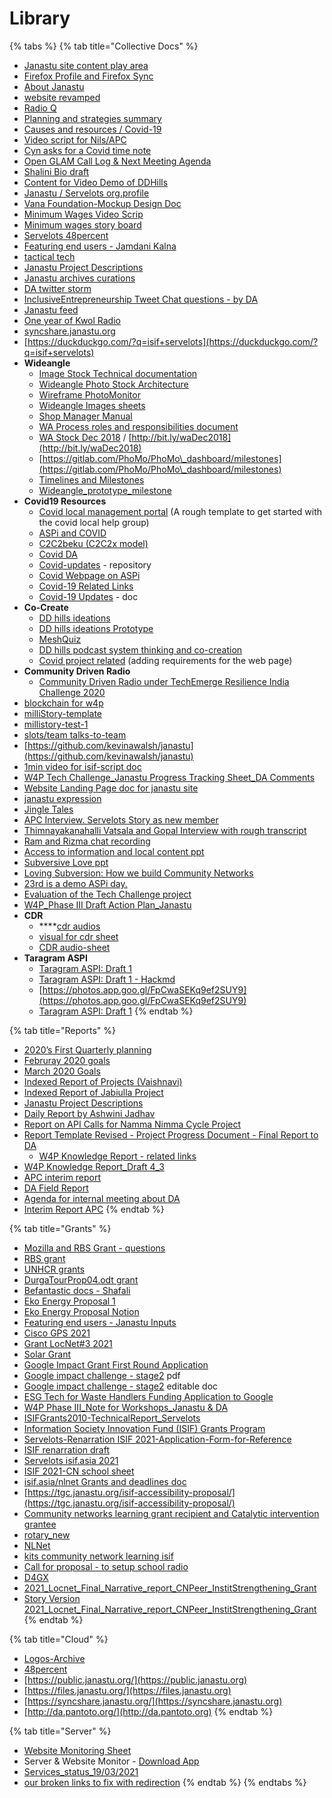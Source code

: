 # Library

{% tabs %}
{% tab title="Collective Docs" %}
* [Janastu site content play area](https://hackmd.io/9vrf1BBFSbuV4vZ7QIydpw?view)
* [Firefox Profile and Firefox Sync](https://hackmd.io/@alemaree/ry7jnSFfD)
* [About Janastu](https://hackmd.io/lbetMFgyTI6AO7LcFiYRtQ)
* [website revamped](https://hackmd.io/R0a7\_Tu2Q\_C-w9UbA6CYvw)
* [Radio Q](https://hackmd.io/4ujhnOp9RES05bohqvq1sw)
* [Planning and strategies summary](https://hackmd.io/cbrJtgUgSZuyU5IlreLAnA)
* [Causes and resources / Covid-19](https://hackmd.io/@tbdinesh/HkGDNz1DU)
* [Video script for Nils/APC](https://hackmd.io/gYL1XM-OQKuYEbB9h62ZRw)
* [Cyn asks for a Covid time note](https://hackmd.io/YskvEC82T7-mg6Rn0WkO7w)
* [Open GLAM Call Log & Next Meeting Agenda](https://docs.google.com/document/d/1y-ooRioOKMgLJo5s9IB-kDmmq5ZXUsiAPGRBzMMJ6KM/edit)
* [Shalini Bio draft](https://docs.google.com/document/d/1r6Y8jeon7pgb0mnTC-VC\_yhhLf81mgbOpmet2mhTZ6U/edit)
* [Content for Video Demo of DDHills](https://docs.google.com/document/d/1hxCm4Rq5beBj8\_oVFQ4GMhfHcDShS8uhLlI5YYqr6\_8/edit)
* [Janastu / Servelots org.profile](https://docs.google.com/document/d/1mixMmoFyWrDOwbTFCxmZuIWnuTZRO-Tk9bbXdUOOjTE/edit#heading=h.uzutsu2qow5m)
* [Vana Foundation-Mockup Design Doc](https://docs.google.com/document/d/1Rppx57qzvZ4IlGoWhXs1CYgWHhwJnJtB-UBES8ibWUA/edit)
* [Minimum Wages Video Scrip](https://docs.google.com/document/d/1KOjpSKJn430y0AUB\_oK2woleABLHpg9Fkr3KFiLUPNM/edit)
* [Minimum wages story board](https://docs.google.com/presentation/d/1djGetd3c6JOqTkfqXvT4S\_XLPhiY8ksoaEMjBvcfmIo/edit?usp=sharing)
* [Servelots 48percent](https://docs.google.com/document/d/1iWcNRxMrViAlDBUoaLumJJoBHg3biacRWoOcYCJLbX0/edit?usp=sharing)
* [Featuring end users - Jamdani Kalna](https://docs.google.com/document/d/1wE9eh4SkBnCdpc6Fmoe37KeBOQIQEA70siWecyZiNgw/edit?usp=sharing)
* [tactical tech](https://hackmd.io/9nOZDRGVSWKdoPUYIBJJrA)
* [Janastu Project Descriptions](https://docs.google.com/spreadsheets/d/1bFbmGG9uwoRQsR2oaxeiUbVzue3iq4CT5dJ01ggBsVA/edit?usp=sharing)
* [Janastu archives curations](https://docs.google.com/spreadsheets/d/1iHBAImpT0ZvRcjbbLWlP65PxWijEFh1XQyL0YWSI7SQ/edit?usp=sharing)
* [DA twitter storm](https://hackmd.io/q3qHSPEpTtSiUXbo3gAL8A)
* [InclusiveEntrepreneurship Tweet Chat questions - by DA](https://docs.google.com/document/d/1hYRCFGaApLsRk1akKdcJMQ1R0tN7v4EZaV0h\_xj14FE/edit?usp=sharing)
* [Janastu feed](https://hackmd.io/27RhtheESZW92NUXHTfozA?view)
* [One year of Kwol Radio](https://hackmd.io/\_kX0rcPASoWGBxCV-EZ5Zg?view)
* [syncshare.janastu.org](https://syncshare.janastu.org)
* [https://duckduckgo.com/?q=isif+servelots](https://duckduckgo.com/?q=isif+servelots)
* **Wideangle**
  * [Image Stock Technical documentation](https://docs.google.com/document/d/1WbtY3IFOrVBwkDRuc7xDIon9Opsus\_klbCk2JNTVG7I/edit?usp=sharing)
  * [Wideangle Photo Stock Architecture](https://docs.google.com/document/d/1jEed9Ard\_u4ucYQroJLdf1j1L8ZnwjwE2cIm4sUu7J4/edit?usp=sharing)
  * [Wireframe PhotoMonitor](https://docs.google.com/document/d/1H4Ms\_dpInD1jXhiKkuEIhfqfSlTpkGsDQ7VcRr7OlJI/edit?usp=sharing)
  * [Wideangle Images sheets](https://docs.google.com/spreadsheets/d/1gfMMn6Exvpiq-MA7\_vaFRh0MggSBPJx6ssBy\_Asxfo8/edit?usp=sharing)
  * [Shop Manager Manual](https://docs.google.com/document/d/1n6tXT5XPZwFEBWpo5CZ8I7DQiHbq7HcEsTfYM7aUT1Y/edit?usp=sharing)
  * [WA Process roles and responsibilities document](https://docs.google.com/document/d/1rHUkFA7OpQ1Ey7GwyjFO4X8pbh76-XPD5EfWWOdAyjY/edit?usp=sharing)
  * [WA Stock Dec 2018](https://docs.google.com/document/d/1NWTbVNOCwNvMxYDXHvR\_1PZz5DLOkbIiT\_gtp7g0YuE/edit?usp=sharing) / [http://bit.ly/waDec2018](http://bit.ly/waDec2018)
  * [https://gitlab.com/PhoMo/PhoMo\_dashboard/milestones](https://gitlab.com/PhoMo/PhoMo\_dashboard/milestones)
  * [Timelines and Milestones](https://docs.google.com/spreadsheets/d/1DpKAop5UJS24d-9ml\_rXZZUYHPsiNMpgrdXSN1OTJ8I/edit?usp=sharing)
  * [Wideangle\_prototype\_milestone](https://docs.google.com/spreadsheets/d/1lQOX6zBKKDgQgDYHhXOUuv3X5Ky03lA2xL2mYKSUZ2c/edit?usp=sharing)
* **Covid19 Resources**
  * [Covid local management portal](https://docs.google.com/spreadsheets/d/1UyCp7hlp6r\_remCRhAfEUF9Kyg5pzsC4LzRkM\_eKKH0/edit?usp=sharing) (A rough template to get started with the covid local help group)
  * [ASPi and COVID](https://hackmd.io/YQ-h9d5AS0a3d-7AwmthLQ)
  * [C2C2beku (C2C2x model)](https://hackmd.io/ESe68kN\_SHKMyEgykF9eVw?view)
  * [Covid DA](https://docs.google.com/document/d/1EpNfEEvD47mI2GFMSNekqcWkDDNuTwiPvj850dFjed0/edit)
  * [Covid-updates](https://gitlab.com/thiya1995/covid-updates) - repository
  * [Covid Webpage on ASPi](https://hackmd.io/iLlxazj\_Qw2bXMeGyS48qQ)
  * [Covid-19 Related Links](https://docs.google.com/spreadsheets/d/1x9SKSKTMDKh3z9xQ9Nw0-BM7KDun1BFEs7yjWkdjVbk/edit?usp=sharing)
  * [Covid-19 Updates](https://docs.google.com/document/d/1KuSSuEdDjum7iGEy88XLcvUclobR06iX\_hE7QY8wA3A/edit?usp=sharing) - doc
* **Co-Create**
  * [DD hills ideations](https://drive.google.com/file/d/1Q\_32NZm1Wzcbc-RiCwjiSRmD6RElgpuI/view?usp=sharing)
  * [DD hills ideations Prototype](https://xd.adobe.com/view/42d2ecc9-f835-4e62-af42-eaa89653ffb9-1781/)
  * [MeshQuiz](https://malayvasa.github.io/meshquiz/)
  * [DD hills podcast system thinking and co-creation](https://drive.google.com/file/d/1t5E5HiSsr4-dCAvYJHf8hPIC96VGYyCl/view?usp=sharing)
  * [Covid project related](https://hackmd.io/iLlxazj\_Qw2bXMeGyS48qQ) (adding requirements for the web page)
* **Community Driven Radio**
  * [Community Driven Radio under TechEmerge Resilience India Challenge 2020](https://drive.google.com/file/d/17Y6h474Qjf0j8i0J3IKup6p8dlZiqcI1/)
* [blockchain for w4p](https://hackmd.io/a-MrAKmHRY6FsqrEjtPkTg)
* [milliStory-template](https://docs.google.com/spreadsheets/d/1RSzj7j8pdhA-bLhSP-8ofFfN-fs4PD2Bxp7-Q3HKHdM/edit?usp=sharing)
* [millistory-test-1](https://docs.google.com/spreadsheets/d/1CqezhpQsicBRXPuEcJzjliER4LoxrmkI8wdcQPLT9Ts/edit?usp=sharing)
* [slots/team talks-to-team](https://hackmd.io/zZswdpAdTg2enYJOUj95-g)
* [https://github.com/kevinawalsh/janastu](https://github.com/kevinawalsh/janastu)
* [1min video for isif-script doc](https://docs.google.com/document/d/1nCSJAwsKhsNbNjtij58qCMByLXkYA0Y941trThwJxo4/edit?usp=sharing)
* [W4P Tech Challenge\_Janastu Progress Tracking Sheet\_DA Comments](https://drive.google.com/file/d/1RGmaZCrJpA-Of9TQziQVhUIUnYMM7ScB/view?usp=sharing)
* [Website Landing Page doc for janastu site](https://docs.google.com/document/d/1kDVQZWZpQHJyuV1JLgAvET6CD1zkH2CABw6V7YyWRNI/edit)
* [janastu expression](https://hackmd.io/uvRJ9an3QMqa5TR7DMXkAg?view)
* [Jingle Tales](https://hackmd.io/MPsoWuw6TayImylowhOgmA)
* [APC Interview. Servelots Story as new member](https://hackmd.io/khzZyZHLR2eN5hYNRI4IlQ?view)
* [Thimnayakanahalli Vatsala and Gopal Interview with rough transcript](https://drive.google.com/drive/folders/1lbCYPNgGYbutNtkENM-aTiBaIDLz79gy?usp=sharing)
* [Ram and Rizma chat recording](https://www.dropbox.com/s/skhhnsl29zhu4oq/rizma\_ram\_2021\_08\_30\_09\_27\_06.mp3?dl=0)
* [Access to information and local content ppt](https://docs.google.com/presentation/d/1ziMJ2oMCHbIt8yvCaXu-RW8wRc5RZ4wrC89Oh4t9lfQ/edit?usp=sharing)
* [Subversive Love ppt](https://docs.google.com/document/d/1jhoqvcyI5EU2PK3UM4eXx5NHcKywxJnNJ3ue56K31uw/edit?usp=sharing)
* [Loving Subversion: How we build Community Networks](https://docs.google.com/presentation/d/179EIEH7mWf8QWmAUztn5uJWUgDFpirxxMD2U\_9ITDC4/edit?usp=sharing)
* [23rd is a demo ASPi day.](https://hackmd.io/woeClMmnSOyhcXzn0Wi0Sw?view)
* [Evaluation of the Tech Challenge project](https://docs.google.com/presentation/d/1iMdUvyEV5Q04juClVEASv\_vpyoibkJJPNoGXKjLUqPY/edit?usp=sharing)
* [W4P\_Phase III Draft Action Plan\_Janastu](https://docs.google.com/spreadsheets/d/1dXW6VLj\_lfsp84B1b55Z7UNfZHM1fm5x/edit?usp=sharing\&ouid=114636780859087405723\&rtpof=true\&sd=true)
* **CDR**
  * ****[cdr audios](https://drive.google.com/drive/folders/1kx-M4CVNfBq-ViVLEIPY7xL89Uuh6LpW?usp=sharing)
  * [visual for cdr sheet](https://embed.kumu.io/0112f7f8a4de2fcdeb56a01a89be2425)
  * [CDR audio-sheet](https://docs.google.com/spreadsheets/d/1Af-RFLoj5697VlBZfjGCs3n8INBsfPtBG-any0l9jpk/edit#gid=1393250620)
* **Taragram ASPI**
  * [Taragram ASPI: Draft 1](https://docs.google.com/document/d/1z05chu8GIWuONprj\_Tf7\_Q3As9SUIrfvuh58bY506W0/edit?usp=drivesdk)
  * [Taragram ASPI: Draft 1 - Hackmd](https://hackmd.io/UF0wBMVdSoy5UeNFaVXnlA?view)
  * [https://photos.app.goo.gl/FpCwaSEKq9ef2SUY9](https://photos.app.goo.gl/FpCwaSEKq9ef2SUY9)
  * [Taragram ASPI: Draft 1](https://hackmd.io/UF0wBMVdSoy5UeNFaVXnlA?view)
{% endtab %}

{% tab title="Reports" %}
* [2020’s First Quarterly planning](https://hackmd.io/sHCXzKssRzyMnu4tNK5udQ)
* [Februray 2020 goals](https://hackmd.io/mp9gjEGfRG29bBnLnaNC4A)
* [March 2020 Goals](https://hackmd.io/IcVweuKESNescPCnQZy7sQ?view)
* [Indexed Report of Projects (Vaishnavi)](https://docs.google.com/document/d/1TxTQmEWZ4bqwLXKumnGJ9pqmSbAEF9UL94ikE1fZm3I/edit#heading=h.91a2599i3pn)
* [Indexed Report of Jabiulla Project](https://docs.google.com/document/d/1uWBZe48xr5OhHCQ30DcDhVTaoCTx8N2ycfWA2buemzs/edit?usp=sharing)
* [Janastu Project Descriptions](https://docs.google.com/spreadsheets/d/1bFbmGG9uwoRQsR2oaxeiUbVzue3iq4CT5dJ01ggBsVA/edit?usp=sharing)
* [Daily Report by Ashwini Jadhav](https://docs.google.com/document/d/1u0sV2O\_R3K7FfWIDp0Bb31mwaDqOVCzgdbX39d9Cc3k/edit?usp=sharing)
* [Report on API Calls for Namma Nimma Cycle Project](https://docs.google.com/document/d/1SWc90-D4-5DWUVOmSRtftlW0EYsxW8FaXuIyAYvQ3SU/edit?usp=sharing)
* [Report Template Revised - Project Progress Document - Final Report to DA](https://docs.google.com/document/d/1pvIUAmnHRAwkYHb1686TqaUsjk4R3KPdS2R9-rUaC1E/edit?usp=sharing)
  * [W4P Knowledge Report - related links](https://hackmd.io/pI3TRU7oS1yNrVo1FzgKvA)
* [W4P Knowledge Report\_Draft 4\_3](https://drive.google.com/file/d/13P\_JUBY9ZYbHh9ML7bQDXYTy2fdZVEXn/view?usp=sharing)
* [APC interim report](https://docs.google.com/document/d/17YV0RgR64n-64TlCDiZUkcxi3Qtl3P4ak6y1B8mu3gQ/edit?usp=sharing)
* [DA Field Report](https://docs.google.com/document/d/11GPrxBVPLP2I-VO8evF8geMDCxqPopFxvCuPJS-o3Lc/edit?usp=sharing)
* [Agenda for internal meeting about DA](https://hackmd.io/@miximon/H1bW0ipnK/edit)
* [Interim Report APC](https://docs.google.com/document/d/10kA\_RcMRHm5HxyksIRr7wxYD\_cWECUuiHAmvhhOyg5g/edit?usp=sharing)
{% endtab %}

{% tab title="Grants" %}
* [Mozilla and RBS Grant - questions](https://hackmd.io/YfnQb2efQEG\_ViLBEQWUKA)
* [RBS grant](https://docs.google.com/document/d/1SOyTj1hqUOVaSs7uCG-lCGESsMB6OPFI0bdnINl\_7Ns/edit)
* [UNHCR grants](https://docs.google.com/document/d/1DaTcL28KfDZimO9tHhkpZ287BsVV6XUn6D4Witrzwvg/edit?usp=sharing)
* [DurgaTourProp04.odt grant](https://docs.google.com/document/d/1swvLEV9ofJ5Wroz3URbFsquUcm4jyetLPGlHesj\_KTA/edit)
* [Befantastic docs - Shafali](https://docs.google.com/document/d/1ip6ZECsPcZyS0leGKTtYg5Rt41NXO67Sr31QzUS4AA8/edit?usp=sharing)
* [Eko Energy Proposal 1](https://docs.google.com/document/d/1P0UJazCPuMp7OTwdikzy44lXztX01NsO-QjsjmEw0X8/edit?usp=sharing)
* [Eko Energy Proposal Notion](https://www.notion.so/Eko-Energy-ad65a20faeed40a1ade36861c7986608)
* [Featuring end users - Janastu Inputs](https://docs.google.com/document/d/1wE9eh4SkBnCdpc6Fmoe37KeBOQIQEA70siWecyZiNgw/edit?usp=sharing)
* [Cisco GPS 2021](https://docs.google.com/document/d/1PUy3DJ\_tn79J\_Czk3Kn6u6mMWwfK\_yRPsmNpdS6g\_Vg/edit?usp=sharing)
* [Grant LocNet#3 2021](https://hackmd.io/pjON-FZESYysHezmXGF5\_g)
* [Solar Grant](https://docs.google.com/document/d/1D\_NTXN\_n43KUGghl7tZ8nrx7AHlHjEixcH3ESpv-VDU/edit?usp=sharing)
* [Google Impact Grant First Round Application](https://docs.google.com/document/d/1r\_YgohSrQ-A26jf7qwUMYe\_a5G\_fKNNFuNZqQI9dK1Q/edit?usp=sharing)
* [Google impact challenge - stage2](https://impactchallenge.withgoogle.com/site/static/womenandgirls2021/downloads/application-stage2-full-list.pdf) pdf
* [Google impact challenge - stage2](https://docs.google.com/document/d/1Fx2YS\_uJN9wH0AxlPcuvivhG5DWVNgsFCgrZEg0Irg8/edit?usp=sharing) editable doc
* [ESG Tech for Waste Handlers Funding Application to Google](https://docs.google.com/document/d/1lstPB1VKuiPx43L81tqzKAGG6Ad5pnodRaL5fxGKIk8/edit)
* [W4P Phase III\_Note for Workshops\_Janastu & DA](https://docs.google.com/document/d/10\_85thzPxvfrf9Qlpv1\_EIQhxcpmscaQhOrHcZhRqL0/edit)
* [ISIFGrants2010-TechnicalReport\_Servelots](https://application.isif.asia/theme/default/files/ISIFGrants2010-TechnicalReport\_Servelots.pdf)
* [Information Society Innovation Fund (ISIF) Grants Program](https://meetings.apnic.net/29/pdf/APNIC29-ISIF.pdf)
* [Servelots-Renarration ISIF 2021-Application-Form-for-Reference](https://docs.google.com/document/d/1czYrKpbd266vK0-VVOAAHr1w78GzOzvh/edit)
* [ISIF renarration draft](https://docs.google.com/document/d/1jg5jYwuif8exeIRYIZ-MCqLd\_MopMZPqWRB5Ro-ExJc/edit?usp=sharing)
* [Servelots isif.asia 2021](https://hackmd.io/KTuPn-MGQa6FLevwbTko3Q)
* [ISIF 2021-CN school sheet](https://docs.google.com/document/d/1PM7DnYQwlTFzFNXu1VSxTYHDCK2fmANhR89dfEKQq0w/edit?usp=sharing)
* [isif.asia/nlnet Grants and deadlines doc](https://hackmd.io/N7ebEwmORVOle8LeQ-iS0w)
* [https://tgc.janastu.org/isif-accessibility-proposal/](https://tgc.janastu.org/isif-accessibility-proposal/)
* [Community networks learning grant recipient and Catalytic intervention grantee](https://www.apc.org/en/user/1715/)
* [rotary\_new](https://docs.google.com/document/d/1jObZ40PMvyO0iiZ\_nKFWWkGyZ-VRw55BTmzasx1GodE/edit?usp=sharing)
* [NLNet](https://docs.google.com/document/d/1hbwNww9x7ygpmsJP8tXohaC3EemRg5iHqMRBrkx8Coc/edit?usp=sharing)
* [kits community network learning isif](https://docs.google.com/document/d/1oziOiqrqFOyle9KBNZxhTeRUV6On\_iyTVSRBG0j1Zmg/edit?usp=drivesdk)
* [Call for proposal - to setup school radio](https://hackmd.io/s/S1-yyQAbt)
* [D4GX](https://docs.google.com/document/d/1xlYmZdYhpe1QylxHNyMIahlAqKcXlfzYSHY7RvmdqRI/edit)
* [2021\_Locnet\_Final\_Narrative\_report\_CNPeer\_InstitStrengthening\_Grant](https://docs.google.com/document/d/1aIxWQ9DiMLdNAXfPdbtKhogsi7QM8QCPA1QFZcUYoYI/edit?usp=sharing)
* [Story Version 2021\_Locnet\_Final\_Narrative\_report\_CNPeer\_InstitStrengthening\_Grant](https://docs.google.com/document/d/1we7bK1E4cOzeeuVG5TUWC2b\_lvOcPvtkBBWsXvWFb44/edit?usp=sharing)
{% endtab %}

{% tab title="Cloud" %}
* [Logos-Archive](https://files.janastu.org/s/7qQJHCME3iBmiqb)
* [48percent](https://files.janastu.org/s/oF8C7j6K6ptKWGm)
* [https://public.janastu.org/](https://public.janastu.org)
* [https://files.janastu.org/](https://files.janastu.org)
* [https://syncshare.janastu.org/](https://syncshare.janastu.org)
* [http://da.pantoto.org/](http://da.pantoto.org)
{% endtab %}

{% tab title="Server" %}
* [Website Monitoring Sheet](https://docs.google.com/spreadsheets/d/1a-xrbACb5CCSJrxQ25t976JFkIfYL3-3hVliYeyXaaE/edit#gid=0)
* Server & Website Monitor - [Download App](https://play.google.com/store/apps/details?id=com.luckyxmobile.servermonitor)
* [Services\_status\_19/03/2021](https://docs.google.com/spreadsheets/d/1nuY7FYr7gSffgLFnzQ7-a-cni0-phaO1j0SrwEgpAcs/edit?usp=sharing)
* [our broken links to fix with redirection](https://hackmd.io/NzEYe-WuTwGe6Xv\_CzPy4Q)
{% endtab %}
{% endtabs %}
